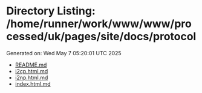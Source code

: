 # Directory Listing: /home/runner/work/www/www/processed/uk/pages/site/docs/protocol
Generated on: Wed May  7 05:20:01 UTC 2025

- [README.md](README.md)
- [i2cp.html.md](i2cp.html.md)
- [i2np.html.md](i2np.html.md)
- [index.html.md](index.html.md)
